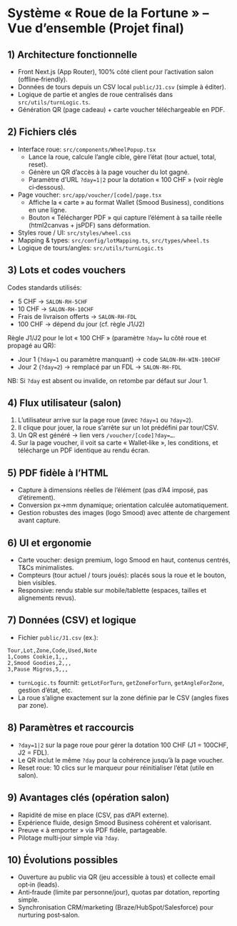 # Système « Roue de la Fortune » – Vue d’ensemble (Projet final)

## 1) Architecture fonctionnelle
- Front Next.js (App Router), 100% côté client pour l’activation salon (offline‑friendly).
- Données de tours depuis un CSV local `public/J1.csv` (simple à éditer). 
- Logique de partie et angles de roue centralisés dans `src/utils/turnLogic.ts`.
- Génération QR (page cadeau) + carte voucher téléchargeable en PDF.

## 2) Fichiers clés
- Interface roue: `src/components/WheelPopup.tsx`
  - Lance la roue, calcule l’angle cible, gère l’état (tour actuel, total, reset).
  - Génère un QR d’accès à la page voucher du lot gagné.
  - Paramètre d’URL `?day=1|2` pour la dotation « 100 CHF » (voir règle ci‑dessous).
- Page voucher: `src/app/voucher/[code]/page.tsx`
  - Affiche la « carte » au format Wallet (Smood Business), conditions en une ligne.
  - Bouton « Télécharger PDF » qui capture l’élément à sa taille réelle (html2canvas + jsPDF) sans déformation.
- Styles roue / UI: `src/styles/wheel.css`
- Mapping & types: `src/config/lotMapping.ts`, `src/types/wheel.ts`
- Logique de tours/angles: `src/utils/turnLogic.ts`

## 3) Lots et codes vouchers
Codes standards utilisés:
- 5 CHF → `SALON-RH-5CHF`
- 10 CHF → `SALON-RH-10CHF`
- Frais de livraison offerts → `SALON-RH-FDL`
- 100 CHF → dépend du jour (cf. règle J1/J2)

Règle J1/J2 pour le lot « 100 CHF » (paramètre `?day=` lu côté roue et propagé au QR):
- Jour 1 (`?day=1` ou paramètre manquant) → code `SALON-RH-WIN-100CHF`
- Jour 2 (`?day=2`) → remplacé par un FDL → `SALON-RH-FDL`

NB: Si `?day` est absent ou invalide, on retombe par défaut sur Jour 1.

## 4) Flux utilisateur (salon)
1. L’utilisateur arrive sur la page roue (avec `?day=1` ou `?day=2`).
2. Il clique pour jouer, la roue s’arrête sur un lot prédéfini par tour/CSV.
3. Un QR est généré → lien vers `/voucher/[code]?day=…`.
4. Sur la page voucher, il voit sa carte « Wallet‑like », les conditions, et télécharge un PDF identique au rendu écran.

## 5) PDF fidèle à l’HTML
- Capture à dimensions réelles de l’élément (pas d’A4 imposé, pas d’étirement).
- Conversion px→mm dynamique; orientation calculée automatiquement.
- Gestion robustes des images (logo Smood) avec attente de chargement avant capture.

## 6) UI et ergonomie
- Carte voucher: design premium, logo Smood en haut, contenus centrés, T&Cs minimalistes.
- Compteurs (tour actuel / tours joués): placés sous la roue et le bouton, bien visibles.
- Responsive: rendu stable sur mobile/tablette (espaces, tailles et alignements revus).

## 7) Données (CSV) et logique
- Fichier `public/J1.csv` (ex.):
```csv
Tour,Lot,Zone,Code,Used,Note
1,Cooms Cookie,1,,,
2,Smood Goodies,2,,,
3,Pause Migros,5,,,
```
- `turnLogic.ts` fournit: `getLotForTurn`, `getZoneForTurn`, `getAngleForZone`, gestion d’état, etc.
- La roue s’aligne exactement sur la zone définie par le CSV (angles fixes par zone).

## 8) Paramètres et raccourcis
- `?day=1|2` sur la page roue pour gérer la dotation 100 CHF (J1 = 100CHF, J2 = FDL).
- Le QR inclut le même `?day` pour la cohérence jusqu’à la page voucher.
- Reset roue: 10 clics sur le marqueur pour réinitialiser l’état (utile en salon).

## 9) Avantages clés (opération salon)
- Rapidité de mise en place (CSV, pas d’API externe).
- Expérience fluide, design Smood Business cohérent et valorisant.
- Preuve « à emporter » via PDF fidèle, partageable.
- Pilotage multi‑jour simple via `?day`.

## 10) Évolutions possibles
- Ouverture au public via QR (jeu accessible à tous) et collecte email opt‑in (leads).
- Anti‑fraude (limite par personne/jour), quotas par dotation, reporting simple.
- Synchronisation CRM/marketing (Braze/HubSpot/Salesforce) pour nurturing post‑salon.


